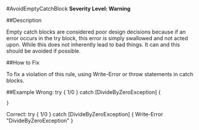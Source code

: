 #AvoidEmptyCatchBlock 
**Severity Level: Warning**

##Description

Empty catch blocks are considered poor design decisions because if an error occurs in the try block, this error is simply swallowed and not acted upon. While this does not inherently lead to bad things. It can and this should be avoided if possible. 

##How to Fix

To fix a violation of this rule, using Write-Error or throw statements in catch blocks.

##Example
Wrong:
	try
	{
	    1/0
	}
	catch [DivideByZeroException]
	{

	}

Correct:
	try
	{
	    1/0
	}
	catch [DivideByZeroException]
	{
		Write-Error "DivideByZeroException"
	}
